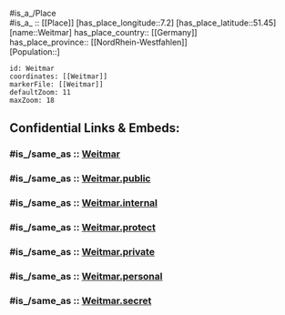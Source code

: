 ﻿---
confidential: public
isDeleted: false
location:
- 51.45
- 7.2
mapmarker: city
mapzoom:
- 7
- 12
SpocWebEntityId: 35522
tags:
- geo/City
type: City
---

#is_a_/Place  
#is_a_ :: [[Place]] 
[has_place_longitude::7.2] 
[has_place_latitude::51.45] 
[name::Weitmar] 
has_place_country:: [[Germany]]  
has_place_province:: [[NordRhein-Westfahlen]]  
[Population::] 



```leaflet
id: Weitmar
coordinates: [[Weitmar]] 
markerFile: [[Weitmar]] 
defaultZoom: 11 
maxZoom: 18
```


## Confidential Links & Embeds: 

### #is_/same_as :: [Weitmar](/_Standards/Earth/Continent/Europe/Europe~Central/Germany/Germany~West/Nordrhein-Westfalen/counties~NW/Bochum/Weitmar.md) 

### #is_/same_as :: [Weitmar.public](/_public/Earth/Continent/Europe/Europe~Central/Germany/Germany~West/Nordrhein-Westfalen/counties~NW/Bochum/Weitmar.public.md) 

### #is_/same_as :: [Weitmar.internal](/_internal/Earth/Continent/Europe/Europe~Central/Germany/Germany~West/Nordrhein-Westfalen/counties~NW/Bochum/Weitmar.internal.md) 

### #is_/same_as :: [Weitmar.protect](/_protect/Earth/Continent/Europe/Europe~Central/Germany/Germany~West/Nordrhein-Westfalen/counties~NW/Bochum/Weitmar.protect.md) 

### #is_/same_as :: [Weitmar.private](/_private/Earth/Continent/Europe/Europe~Central/Germany/Germany~West/Nordrhein-Westfalen/counties~NW/Bochum/Weitmar.private.md) 

### #is_/same_as :: [Weitmar.personal](/_personal/Earth/Continent/Europe/Europe~Central/Germany/Germany~West/Nordrhein-Westfalen/counties~NW/Bochum/Weitmar.personal.md) 

### #is_/same_as :: [Weitmar.secret](/_secret/Earth/Continent/Europe/Europe~Central/Germany/Germany~West/Nordrhein-Westfalen/counties~NW/Bochum/Weitmar.secret.md)

